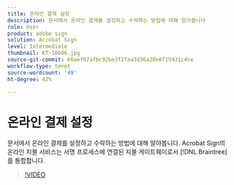```yaml
---
title: 온라인 결제 설정
description: 문서에서 온라인 결제를 설정하고 수락하는 방법에 대해 알아봅니다
role: User
product: adobe sign
solution: Acrobat Sign
level: Intermediate
thumbnail: KT-10606.jpg
source-git-commit: 66aef67afbc92be3f2faa3d36a28e6f15431c4ce
workflow-type: tm+mt
source-wordcount: '49'
ht-degree: 42%

---
```


# 온라인 결제 설정

문서에서 온라인 결제를 설정하고 수락하는 방법에 대해 알아봅니다.  Acrobat Sign의 온라인 지불 서비스는 서명 프로세스에 연결된 지불 게이트웨이로서 [!DNL Braintree]를 통합합니다. 

>[!VIDEO](https://video.tv.adobe.com/v/345753?hidetitle=true)


